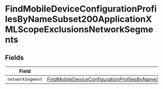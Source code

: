 # FindMobileDeviceConfigurationProfilesByNameSubset200ApplicationXMLScopeExclusionsNetworkSegments


## Fields

| Field                                                                                                                                                                                                                                                       | Type                                                                                                                                                                                                                                                        | Required                                                                                                                                                                                                                                                    | Description                                                                                                                                                                                                                                                 |
| ----------------------------------------------------------------------------------------------------------------------------------------------------------------------------------------------------------------------------------------------------------- | ----------------------------------------------------------------------------------------------------------------------------------------------------------------------------------------------------------------------------------------------------------- | ----------------------------------------------------------------------------------------------------------------------------------------------------------------------------------------------------------------------------------------------------------- | ----------------------------------------------------------------------------------------------------------------------------------------------------------------------------------------------------------------------------------------------------------- |
| `networkSegment`                                                                                                                                                                                                                                            | [FindMobileDeviceConfigurationProfilesByNameSubset200ApplicationXMLScopeExclusionsNetworkSegmentsNetworkSegment](../../models/operations/findmobiledeviceconfigurationprofilesbynamesubset200applicationxmlscopeexclusionsnetworksegmentsnetworksegment.md) | :heavy_minus_sign:                                                                                                                                                                                                                                          | N/A                                                                                                                                                                                                                                                         |